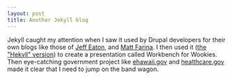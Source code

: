 ```yaml
--- 
layout: post
title: Another Jekyll blog 
---
```


Jekyll caught my attention when I saw it used by Drupal developers for their own blogs like those of [Jeff Eaton](http://angrylittletree.com/), and [Matt Farina](http://engineeredweb.com/blog/why-switched-to-jekyll/). I then used it ([the "Hekyll" version](https://github.com/bmcmurray/hekyll)) to create a presentation called Workbench for Wookies. Then eye-catching government project like [ehawaii.gov](http://portal.ehawaii.gov/page/developers/) and [healthcare.gov](http://developmentseed.org/blog/new-healthcare-gov-is-open-and-cms-free/) made it clear that I need to jump on the band wagon.





